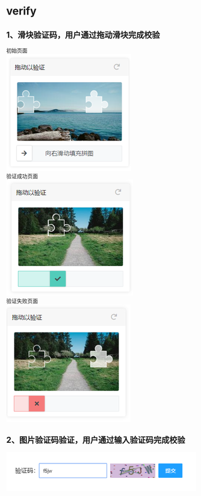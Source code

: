# verify

## 1、滑块验证码，用户通过拖动滑块完成校验

 初始页面
<br>
![](https://raw.githubusercontent.com/liuzhou1/verify/master/verify/sliderCaptcha/static/img.png)
<br>
 验证成功页面
<br>
![](https://raw.githubusercontent.com/liuzhou1/verify/master/verify/sliderCaptcha/static/img1.png)
<br>
 验证失败页面
<br>
![](https://raw.githubusercontent.com/liuzhou1/verify/master/verify/sliderCaptcha/static/img2.png)

## 2、图片验证码验证，用户通过输入验证码完成校验

![](https://raw.githubusercontent.com/liuzhou1/verify/master/verify/sliderCaptcha/static/img3.png)
